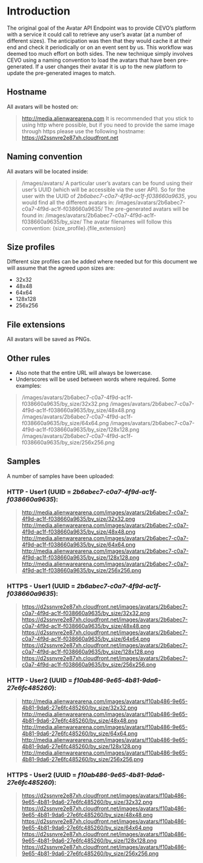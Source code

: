# Introduction
The original goal of the Avatar API Endpoint was to provide CEVO’s platform with a service it could call to retrieve any user’s avatar (at a number of different sizes).  The anticipation was then that they would cache it at their end and check it periodically or on an event sent by us.  This workflow was deemed too much effort on both sides.  The new technique simply involves CEVO using a naming convention to load the avatars that have been pre-generated.  If a user changes their avatar it is up to the new platform to update the pre-generated images to match.
## Hostname
All avatars will be hosted on:
> http://media.alienwarearena.com
It is recommended that you stick to using http where possible, but if you need to provide the same image through https please use the following hostname:
> https://d2ssnvre2e87xh.cloudfront.net
## Naming convention
All avatars will be located inside:
> /images/avatars/
A particular user’s avatars can be found using their user’s UUID (which will be accessible via the user API).  So for the user with the UUID of *2b6abec7-c0a7-4f9d-ac1f-f038660a9635*, you would find all the different avatars in:
> /images/avatars/2b6abec7-c0a7-4f9d-ac1f-f038660a9635/
The pre-generated avatars will be found in:
> /images/avatars/2b6abec7-c0a7-4f9d-ac1f-f038660a9635/by_size/
The avatar filenames will follow this convention:
> {size_profile}.{file_extension}
## Size profiles
Different size profiles can be added where needed but for this document we will assume that the agreed upon sizes are:
- 32x32
- 48x48
- 64x64
- 128x128
- 256x256
## File extensions
All avatars will be saved as PNGs.
## Other rules
- Also note that the entire URL will always be lowercase.
- Underscores will be used between words where required.
Some examples:
> /images/avatars/2b6abec7-c0a7-4f9d-ac1f-f038660a9635/by_size/32x32.png
> /images/avatars/2b6abec7-c0a7-4f9d-ac1f-f038660a9635/by_size/48x48.png
> /images/avatars/2b6abec7-c0a7-4f9d-ac1f-f038660a9635/by_size/64x64.png
> /images/avatars/2b6abec7-c0a7-4f9d-ac1f-f038660a9635/by_size/128x128.png
> /images/avatars/2b6abec7-c0a7-4f9d-ac1f-f038660a9635/by_size/256x256.png
## Samples
A number of samples have been uploaded:
### HTTP - User1 (UUID = *2b6abec7-c0a7-4f9d-ac1f-f038660a9635*):
> http://media.alienwarearena.com/images/avatars/2b6abec7-c0a7-4f9d-ac1f-f038660a9635/by_size/32x32.png
> http://media.alienwarearena.com/images/avatars/2b6abec7-c0a7-4f9d-ac1f-f038660a9635/by_size/48x48.png
> http://media.alienwarearena.com/images/avatars/2b6abec7-c0a7-4f9d-ac1f-f038660a9635/by_size/64x64.png
> http://media.alienwarearena.com/images/avatars/2b6abec7-c0a7-4f9d-ac1f-f038660a9635/by_size/128x128.png
> http://media.alienwarearena.com/images/avatars/2b6abec7-c0a7-4f9d-ac1f-f038660a9635/by_size/256x256.png
### HTTPS - User1 (UUID = *2b6abec7-c0a7-4f9d-ac1f-f038660a9635*):
> https://d2ssnvre2e87xh.cloudfront.net/images/avatars/2b6abec7-c0a7-4f9d-ac1f-f038660a9635/by_size/32x32.png
> https://d2ssnvre2e87xh.cloudfront.net/images/avatars/2b6abec7-c0a7-4f9d-ac1f-f038660a9635/by_size/48x48.png 
> https://d2ssnvre2e87xh.cloudfront.net/images/avatars/2b6abec7-c0a7-4f9d-ac1f-f038660a9635/by_size/64x64.png 
> https://d2ssnvre2e87xh.cloudfront.net/images/avatars/2b6abec7-c0a7-4f9d-ac1f-f038660a9635/by_size/128x128.png 
> https://d2ssnvre2e87xh.cloudfront.net/images/avatars/2b6abec7-c0a7-4f9d-ac1f-f038660a9635/by_size/256x256.png
### HTTP - User2 (UUID = *f10ab486-9e65-4b81-9da6-27e6fc485260*):
> http://media.alienwarearena.com/images/avatars/f10ab486-9e65-4b81-9da6-27e6fc485260/by_size/32x32.png
> http://media.alienwarearena.com/images/avatars/f10ab486-9e65-4b81-9da6-27e6fc485260/by_size/48x48.png
> http://media.alienwarearena.com/images/avatars/f10ab486-9e65-4b81-9da6-27e6fc485260/by_size/64x64.png
> http://media.alienwarearena.com/images/avatars/f10ab486-9e65-4b81-9da6-27e6fc485260/by_size/128x128.png
> http://media.alienwarearena.com/images/avatars/f10ab486-9e65-4b81-9da6-27e6fc485260/by_size/256x256.png
### HTTPS - User2 (UUID = *f10ab486-9e65-4b81-9da6-27e6fc485260*):
> https://d2ssnvre2e87xh.cloudfront.net/images/avatars/f10ab486-9e65-4b81-9da6-27e6fc485260/by_size/32x32.png
> https://d2ssnvre2e87xh.cloudfront.net/images/avatars/f10ab486-9e65-4b81-9da6-27e6fc485260/by_size/48x48.png
> https://d2ssnvre2e87xh.cloudfront.net/images/avatars/f10ab486-9e65-4b81-9da6-27e6fc485260/by_size/64x64.png
> https://d2ssnvre2e87xh.cloudfront.net/images/avatars/f10ab486-9e65-4b81-9da6-27e6fc485260/by_size/128x128.png
> https://d2ssnvre2e87xh.cloudfront.net/images/avatars/f10ab486-9e65-4b81-9da6-27e6fc485260/by_size/256x256.png
